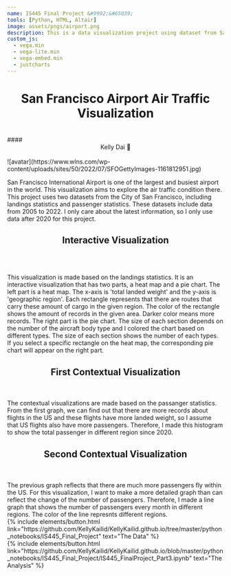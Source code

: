 ```yaml
---
name: IS445 Final Project &#9992;&#65039;
tools: [Python, HTML, Altair]
image: assets/pngs/airport.png
description: This is a data visualization project using dataset from San Francisco airport.
custom_js:
  - vega.min
  - vega-lite.min
  - vega-embed.min
  - justcharts
---
```



# <center> San Francisco Airport Air Traffic Visualization</center>
<br/>
#### <center> Kelly Dai &#128051;</center>
<br/>
![avatar](https://www.wlns.com/wp-content/uploads/sites/50/2022/07/SFOGettyImages-1161812951.jpg)

San Francisco International Airport is one of the largest and busiest airport in the world. This visualization aims to explore the air traffic condition there. This project uses two datasets from the City of San Francisco, including landings statistics and passenger statistics. These datasets include data from 2005 to 2022. I only care about the latest information, so I only use data after 2020 for this project. 

## <center>Interactive Visualization</center>
<br/>
<center><vegachart schema-url="{{ site.baseurl }}/assets/json/FinalProject_interactive_plot.json" style="width: 100%"></vegachart></center>
<br/>

This visualization is made based on the landings statistics. It is an interactive visualization that has two parts, a heat map and a pie chart. The left part is a heat map. The x-axis is 'total landed weight' and the y-axis is 'geographic region'. Each rectangle represents that there are routes that carry these amount of cargo in the given region. The color of the rectangle shows the amount of records in the given area. Darker color means more records. The right part is the pie chart. The size of each section depends on the number of the aircraft body type and I colored the chart based on different types. The size of each section shows the number of each types. If you select a specific rectangle on the heat map, the corresponding pie chart will appear on the right part. 

## <center>First Contextual Visualization</center>
<br/>
<center><vegachart schema-url="{{ site.baseurl }}/assets/json/FinalProject_first_plot.json" style="width: 100%"></vegachart></center>
<br/>
The contextual visualizations are made based on the passanger statistics. From the first graph, we can find out that there are more records about flights in the US and these flights have more landed weight, so I assume that US flights also have more passengers. Therefore, I made this histogram to show the total passenger in different region since 2020.  

## <center>Second Contextual Visualization</center>
<br/>
<center><vegachart schema-url="{{ site.baseurl }}/assets/json/FinalProject_second_plot.json" style="width: 100%"></vegachart></center>
<br/>
The previous graph reflects that there are much more passengers fly within the US. For this visualization, I want to make a more detailed graph than can reflect the change of the number of passengers. Therefore, I made a line graph that shows the number of passengers every month in different regions. The color of the line represnts different regions. 

<!-- these are written in a combo of html and liquid --> 
<div class="left">
{% include elements/button.html link="https://github.com/KellyKailid/KellyKailid.github.io/tree/master/python_notebooks/IS445_Final_Project" text="The Data" %}
</div>

<div class="right">
{% include elements/button.html link="https://github.com/KellyKailid/KellyKailid.github.io/blob/master/python_notebooks/IS445_Final_Project/IS445_FinalProject_Part3.ipynb" text="The Analysis" %}
</div>


